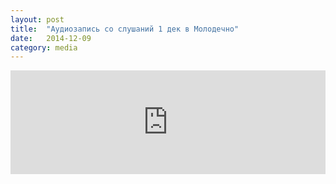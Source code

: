 ```yaml
---
layout: post
title:  "Аудиозапись со слушаний 1 дек в Молодечно"
date:   2014-12-09
category: media
---
```


<iframe width="100%" height="166" scrolling="no" frameborder="no" src="https://w.soundcloud.com/player/?url=https%3A//api.soundcloud.com/tracks/180513465&amp;color=ff5500&amp;auto_play=false&amp;hide_related=false&amp;show_comments=true&amp;show_user=true&amp;show_reposts=false"></iframe>